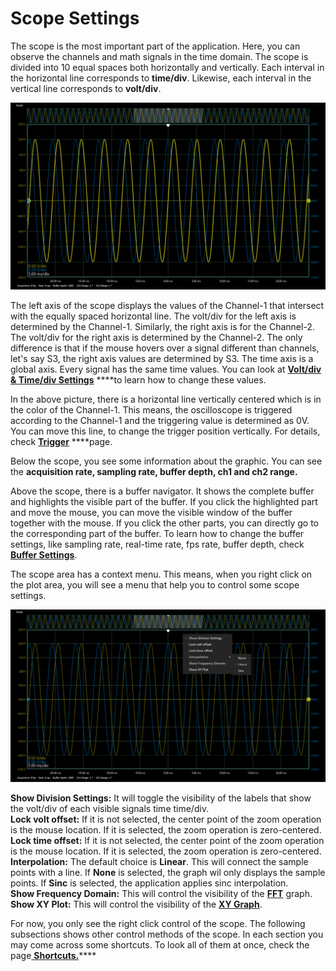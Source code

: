 # Scope Settings

The scope is the most important part of the application. Here, you can observe the channels and math signals in the time domain. The scope is divided into 10 equal spaces both horizontally and vertically. Each interval in the horizontal line corresponds to **time/div**. Likewise, each interval in the vertical line corresponds to **volt/div**. 

![](../../../../../.gitbook/assets/image%20%285%29.png)

The left axis of the scope displays the values of the Channel-1 that intersect with the equally spaced horizontal line. The volt/div for the left axis is determined by the Channel-1. Similarly, the right axis is for the Channel-2. The volt/div for the right axis is determined by the Channel-2. The only difference is that if the mouse hovers over a signal different than channels, let's say S3, the right axis values are determined by S3. The time axis is a global axis. Every signal has the same time values. You can look at [**Volt/div & Time/div Settings**](volt-div-and-time-div-settings.md) ****to learn how to change these values.

In the above picture, there is a horizontal line vertically centered which is in the color of the Channel-1. This means, the oscilloscope is triggered according to the Channel-1 and the triggering value is determined as 0V. You can move this line, to change the trigger position vertically. For details, check [**Trigger**](trigger.md) ****page. 

Below the scope, you see some information about the graphic. You can see the **acquisition rate, sampling rate, buffer depth, ch1 and ch2 range.** 

Above the scope, there is a buffer navigator. It shows the complete buffer and highlights the visible part of the buffer. If you click the highlighted part and move the mouse, you can move the visible window of the buffer together with the mouse. If you click the other parts, you can directly go to the corresponding part of the buffer. To learn how to change the buffer settings, like sampling rate, real-time rate, fps rate, buffer depth, check [**Buffer Settings**](../buffer-settings.md).

The scope area has a context menu. This means, when you right click on the plot area, you will see a menu that help you to control some scope settings.

![](../../../../../.gitbook/assets/image%20%2817%29.png)

**Show Division Settings:** It will toggle the visibility of the labels that show the volt/div of each visible signals time time/div.  
**Lock volt offset:** If it is not selected, the center point of the zoom operation is the mouse location. If it is selected, the zoom operation is zero-centered.   
**Lock time offset:** If it is not selected, the center point of the zoom operation is the mouse location. If it is selected, the zoom operation is zero-centered.   
**Interpolation:** The default choice is **Linear**. This will connect the sample points with a line. If **None** is selected, the graph wil only displays the sample points. If **Sinc** is selected, the application applies sinc interpolation.  
**Show Frequency Domain:** This will control the visibility of the [**FFT**](../fft.md) graph.   
**Show XY Plot:** This will control the visibility of the [**XY Graph**](../xy-graph.md).

For now, you only see the right click control of the scope. The following subsections shows other control methods of the scope. In each section you may come across some shortcuts. To look all of them at once, check the page[ **Shortcuts.**](../shortcuts.md)\*\*\*\*

